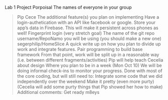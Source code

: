 Lab 1 Project Porpoisal
The names of everyone in your group
  >Pip
  >Cece
The additional feature(s) you plan on implementing
  Have a login-authetication with an API like facebook or google.
  Store your app’s data in Firebase. This will make it persistent across phones as well!
  Fingerprint login (very stretch goal)
The name of the git repo username/RepoNamo you will be using (you should make a new one)
  segerphilip/HomeSlice
A quick write up on how you plan to divide up work and integrate features.
  Pair programming to build base framework 
  From that point, work will be split up in a reasonable way (i.e. between different fragments/activities)
  Pip will help teach Cecelia about design
Where you plan to be in a week (Mon Oct 10) We will be doing informal check-ins to monitor your progress.
  Done with most of the core coding, but will still need to:
    Integrate some code that we did independently over the weekend
    Make it pretty (even more purty) (Cecelia will add some purty things that Pip showed her how to make)
Additional comments:
  Get ready m8eys 
